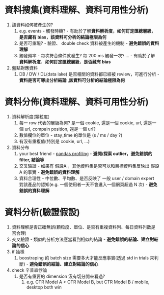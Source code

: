 
# 資料搜集(資料理解、資料可用性分析)

1. 該資料如何被產生的? 
   1. e.g. events - 觸發時機? - 有助於了解**資料解析度**，**如何訂定匯總層級**，**是否藏有 bias**，**該資料可分析的結論極限為何**
   2. 是否可重現? - 驗證、 double check 資料被產生的機制 - **避免錯誤的資料理解**
   3. 觸發頻率 - 每次符合條件就發生? 每 200 ms 觸發一次? ... - 有助於了解 **資料解析度**，**如何訂定匯總層級**，**是否藏有 bias**
2. 盤點對應資料
   1. DB / DW / DL(data lake) 是否相關的資料都已經被 review，可進行分析 - **資料是否可導出分析結論 ,該資料可分析的結論極限為何**


# 資料分佈(資料理解、資料可用性分析)
1. 資料解析度(顆粒度)
   1. 每一 row 代表的層級為何? 是一個 cookie, 還是一個 cookie, url, 還是一個 url, compain position, 還是一個 url?
   2. 數值欄位的單位 -  stay_time 的單位是 (s / ms / day ?)
   3. 有沒有重複值(特別是 cookie, url, ...)
2. 資料分布
   1. your best friend - [pandas profiling](https://github.com/ydataai/pandas-profiling) - **避開/探索 outlier，避免錯誤的 filter, 結論等**
   2. 交叉驗證 - 如果有 假設A ，其他資料集是否可以和目標資料集反映出 假設A 的事實 - **避免錯誤的資料理解**
   3. 資料合理性 - 中位數、平均數、是否反映了 一般 user / domain expert 對該產品的認知(e.g. 一個使用者一天不會進入一個網頁超過 N 次) - **避免錯誤的資料理解**


# 資料分析(驗證假設)

1. 資料理解是否正確無誤(顆粒度、單位、是否有重複資料列、每日資料列數是否合理)
2. 交叉驗證 - 類似的分析方法應當看到相似的結論 - **避免錯誤的結論、建立對結論的信心**
3. if 抽樣 
   1. boostraping 的 batch size 需要多大才能反應事實(透過 std in trials 來判斷) - **避免錯誤的結論、建立對結論的信心**
4. check 辛普森悖論
   1. 是否有重要的 dimension 沒有切分開來看過? 
      1. e.g. CTR Model A > CTR Model B, but CTR Model B / mobile, desktop both win